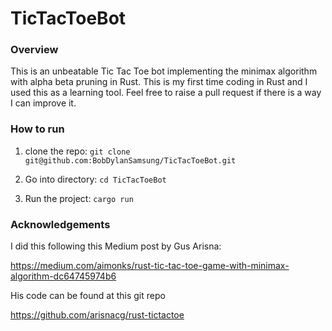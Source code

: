 # TicTacToeBot

### Overview
This is an unbeatable Tic Tac Toe bot implementing the minimax algorithm with alpha beta pruning in Rust.
This is my first time coding in Rust and I used this as a learning tool. 
Feel free to raise a pull request if there is a way I can improve it.

### How to run
1. clone the repo:
```git clone git@github.com:BobDylanSamsung/TicTacToeBot.git```

2. Go into directory: 
```cd TicTacToeBot```

3. Run the project:
```cargo run```

### Acknowledgements
I did this following this Medium post by Gus Arisna:

https://medium.com/aimonks/rust-tic-tac-toe-game-with-minimax-algorithm-dc64745974b6

His code can be found at this git repo

https://github.com/arisnacg/rust-tictactoe